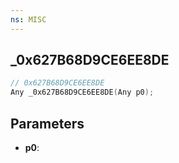 ```yaml
---
ns: MISC
---
```

## _0x627B68D9CE6EE8DE

```c
// 0x627B68D9CE6EE8DE
Any _0x627B68D9CE6EE8DE(Any p0);
```

## Parameters
* **p0**:
